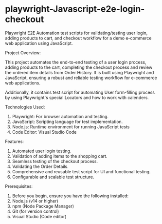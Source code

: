 # playwright-Javascript-e2e-login-checkout
Playwright E2E Automation test scripts for validating/testing user login, adding products to cart, and checkout workflow for a demo e-commerce web application using JavaScript.


Project Overview:

This project automates the end-to-end testing of a user login process, adding products to the cart, completing the checkout process and review the ordered item details from Order History. It is built using Playwright and JavaScript, ensuring a robust and reliable testing workflow for e-commerce web applications.

Additionally, it contains test script for automating User form-filling process by using Playwright's special Locators and how to work with calenders.


Technologies Used:

1. Playwright: For browser automation and testing.
2. JavaScript: Scripting language for test implementation.
3. Node.js: Runtime environment for running JavaScript tests
4. Code Editor: Visual Studio Code 


Features:

1. Automated user login testing.
2. Validation of adding items to the shopping cart.
3. Seamless testing of the checkout process.
4. Validating the Order Details.
5. Comprehensive and reusable test script for UI and functional testing.
6. Configurable and scalable test structure.


Prerequisites:

1. Before you begin, ensure you have the following installed:
2. Node.js (v14 or higher)
3. npm (Node Package Manager)
4. Git (for version control)
5. Visual Studio (Code editor)
